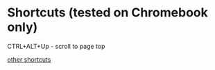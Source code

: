 # Shortcuts (tested on Chromebook only)
CTRL+ALT+Up - scroll to page top

[other shortcuts](https://support.google.com/chromebook/answer/183101?hl=en)
